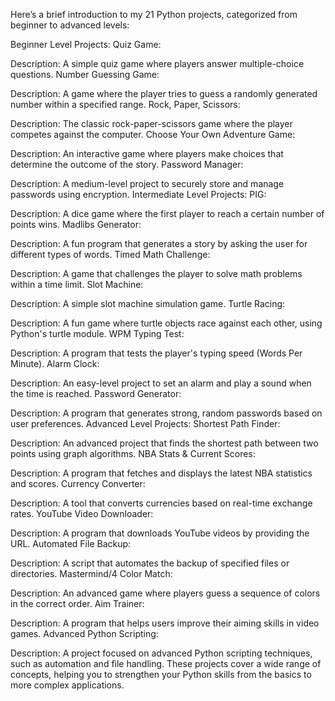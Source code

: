 Here’s a brief introduction to my 21 Python projects, categorized from beginner to advanced levels:

Beginner Level Projects:
Quiz Game:

Description: A simple quiz game where players answer multiple-choice questions.
Number Guessing Game:

Description: A game where the player tries to guess a randomly generated number within a specified range.
Rock, Paper, Scissors:

Description: The classic rock-paper-scissors game where the player competes against the computer.
Choose Your Own Adventure Game:

Description: An interactive game where players make choices that determine the outcome of the story.
Password Manager:

Description: A medium-level project to securely store and manage passwords using encryption.
Intermediate Level Projects:
PIG:

Description: A dice game where the first player to reach a certain number of points wins.
Madlibs Generator:

Description: A fun program that generates a story by asking the user for different types of words.
Timed Math Challenge:

Description: A game that challenges the player to solve math problems within a time limit.
Slot Machine:

Description: A simple slot machine simulation game.
Turtle Racing:

Description: A fun game where turtle objects race against each other, using Python's turtle module.
WPM Typing Test:

Description: A program that tests the player's typing speed (Words Per Minute).
Alarm Clock:

Description: An easy-level project to set an alarm and play a sound when the time is reached.
Password Generator:

Description: A program that generates strong, random passwords based on user preferences.
Advanced Level Projects:
Shortest Path Finder:

Description: An advanced project that finds the shortest path between two points using graph algorithms.
NBA Stats & Current Scores:

Description: A program that fetches and displays the latest NBA statistics and scores.
Currency Converter:

Description: A tool that converts currencies based on real-time exchange rates.
YouTube Video Downloader:

Description: A program that downloads YouTube videos by providing the URL.
Automated File Backup:

Description: A script that automates the backup of specified files or directories.
Mastermind/4 Color Match:

Description: An advanced game where players guess a sequence of colors in the correct order.
Aim Trainer:

Description: A program that helps users improve their aiming skills in video games.
Advanced Python Scripting:

Description: A project focused on advanced Python scripting techniques, such as automation and file handling.
These projects cover a wide range of concepts, helping you to strengthen your Python skills from the basics to more complex applications.








